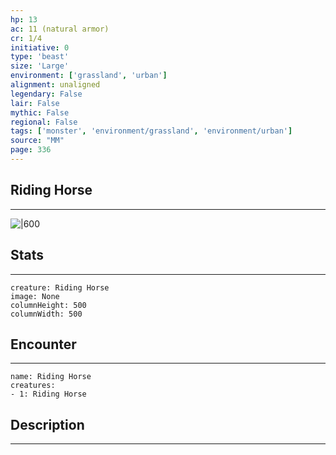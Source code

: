 ```yaml
---
hp: 13
ac: 11 (natural armor)
cr: 1/4
initiative: 0
type: 'beast'    
size: 'Large'
environment: ['grassland', 'urban']
alignment: unaligned
legendary: False
lair: False
mythic: False
regional: False
tags: ['monster', 'environment/grassland', 'environment/urban']
source: "MM"
page: 336
---
```


## Riding Horse
---

![|600](D:/Program%20Files/5e.tools/img/bestiary/MM/Riding%20Horse.jpg)

## Stats
---

```statblock
creature: Riding Horse
image: None
columnHeight: 500
columnWidth: 500
```

## Encounter
---

```encounter-table
name: Riding Horse
creatures:
- 1: Riding Horse
```

## Description
---




